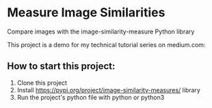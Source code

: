 # Measure Image Similarities
Compare images with the image-similarity-measure Python library

This project is a demo for my technical tutorial series on medium.com: 


## How to start this project:

1. Clone this project
2. Install https://pypi.org/project/image-similarity-measures/ library 
3. Run the project's python file with python or python3
